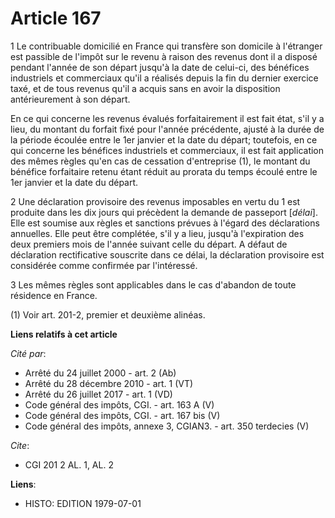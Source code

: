 # Article 167

1 Le contribuable domicilié en France qui transfère son domicile à l'étranger est passible de l'impôt sur le revenu à raison
des revenus dont il a disposé pendant l'année de son départ jusqu'à la date de celui-ci, des bénéfices industriels et
commerciaux qu'il a réalisés depuis la fin du dernier exercice taxé, et de tous revenus qu'il a acquis sans en avoir la
disposition antérieurement à son départ.

En ce qui concerne les revenus évalués forfaitairement il est fait état, s'il y a lieu, du montant du forfait fixé pour
l'année précédente, ajusté à la durée de la période écoulée entre le 1er janvier et la date du départ; toutefois, en ce qui
concerne les bénéfices industriels et commerciaux, il est fait application des mêmes règles qu'en cas de cessation
d'entreprise (1), le montant du bénéfice forfaitaire retenu étant réduit au prorata du temps écoulé entre le 1er janvier et
la date du départ.

2  Une déclaration provisoire des revenus imposables en vertu du 1 est produite dans les dix jours qui précèdent la demande
de passeport [*délai*]. Elle est soumise aux règles et sanctions prévues à l'égard des déclarations annuelles. Elle peut être
complétée, s'il y a lieu, jusqu'à l'expiration des deux premiers mois de l'année suivant celle du départ. A défaut de
déclaration rectificative souscrite dans ce délai, la déclaration provisoire est considérée comme confirmée par l'intéressé.

3  Les mêmes règles sont applicables dans le cas d'abandon de toute résidence en France.

(1) Voir art. 201-2, premier et deuxième alinéas.

**Liens relatifs à cet article**

_Cité par_:

  - Arrêté du 24 juillet 2000 - art. 2 (Ab)
  - Arrêté du 28 décembre 2010 - art. 1 (VT)
  - Arrêté du 26 juillet 2017 - art. 1 (VD)
  - Code général des impôts, CGI. - art. 163 A (V)
  - Code général des impôts, CGI. - art. 167 bis (V)
  - Code général des impôts, annexe 3, CGIAN3. - art. 350 terdecies (V)

_Cite_:

  - CGI 201 2 AL. 1, AL. 2

**Liens**:

  - HISTO: EDITION 1979-07-01
